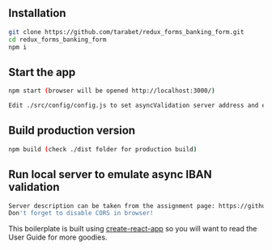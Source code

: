 ## Installation

```bash
git clone https://github.com/tarabet/redux_forms_banking_form.git
cd redux_forms_banking_form
npm i
```

## Start the app

```bash
npm start (browser will be opened http://localhost:3000/)

Edit ./src/config/config.js to set asyncValidation server address and endpoint
```

## Build production version

```bash
npm build (check ./dist folder for production build)
```

## Run local server to emulate async IBAN validation

```bash
Server description can be taken from the assignment page: https://github.com/smava/Taranenko-Alexander-/blob/master/README_1.1.md
Don't forget to disable CORS in browser!
```

This boilerplate is built using [create-react-app](https://github.com/facebookincubator/create-react-app) so you will want to read the User Guide for more goodies.
